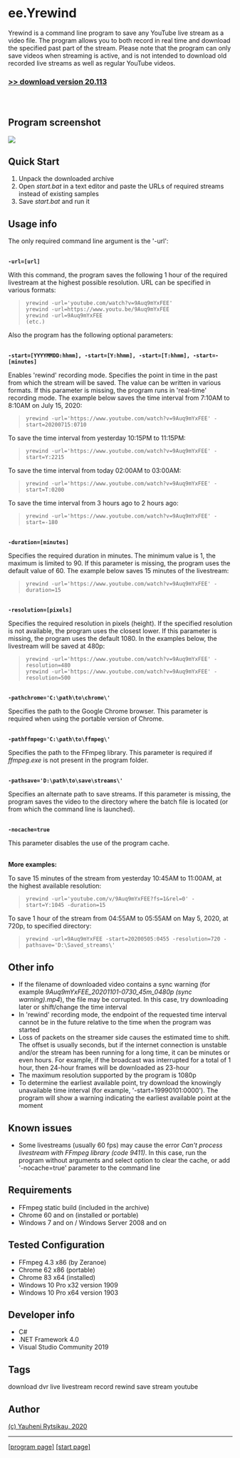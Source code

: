 # ee.Yrewind

Yrewind is a command line program to save any YouTube live stream as a video file. The program allows you to both record in real time and download the specified past part of the stream. Please note that the program can only save videos when streaming is active, and is not intended to download old recorded live streams as well as regular YouTube videos.

### [>> download version 20.113](https://github.com/rytsikau/ee.yrewind/raw/main/ee.yrewind_20.113.zip)<br><br><br>



## Program screenshot

<img src='https://github.com/rytsikau/ee.yrewind/raw/main/screenshot.png'>



## Quick Start

1. Unpack the downloaded archive
2. Open *start.bat* in a text editor and paste the URLs of required streams instead of existing samples
3. Save *start.bat* and run it



## Usage info

The only required command line argument is the '-url':

<br>**` -url=[url] `**

With this command, the program saves the following 1 hour of the required livestream at the highest possible resolution. URL can be specified in various formats:
>     yrewind -url='youtube.com/watch?v=9Auq9mYxFEE'
>     yrewind -url=https://www.youtu.be/9Auq9mYxFEE
>     yrewind -url=9Auq9mYxFEE
>     (etc.)



Also the program has the following optional parameters:

<br>**` -start=[YYYYMMDD:hhmm], -start=[Y:hhmm], -start=[T:hhmm], -start=-[minutes] `**

Enables 'rewind' recording mode. Specifies the point in time in the past from which the stream will be saved. The value can be written in various formats. If this parameter is missing, the program runs in 'real-time' recording mode. The example below saves the time interval from 7:10AM to 8:10AM on July 15, 2020:
>     yrewind -url='https://www.youtube.com/watch?v=9Auq9mYxFEE' -start=20200715:0710

To save the time interval from yesterday 10:15PM to 11:15PM:
>     yrewind -url='https://www.youtube.com/watch?v=9Auq9mYxFEE' -start=Y:2215

To save the time interval from today 02:00AM to 03:00AM:
>     yrewind -url='https://www.youtube.com/watch?v=9Auq9mYxFEE' -start=T:0200

To save the time interval from 3 hours ago to 2 hours ago:
>     yrewind -url='https://www.youtube.com/watch?v=9Auq9mYxFEE' -start=-180



<br>**` -duration=[minutes] `**

Specifies the required duration in minutes. The minimum value is 1, the maximum is limited to 90. If this parameter is missing, the program uses the default value of 60. The example below saves 15 minutes of the livestream:
>     yrewind -url='https://www.youtube.com/watch?v=9Auq9mYxFEE' -duration=15



<br>**` -resolution=[pixels] `**

Specifies the required resolution in pixels (height). If the specified resolution is not available, the program uses the closest lower. If this parameter is missing, the program uses the default 1080. In the examples below, the livestream will be saved at 480p:
>     yrewind -url='https://www.youtube.com/watch?v=9Auq9mYxFEE' -resolution=480
>     yrewind -url='https://www.youtube.com/watch?v=9Auq9mYxFEE' -resolution=500



<br>**` -pathchrome='C:\path\to\chrome\' `**

Specifies the path to the Google Chrome browser. This parameter is required when using the portable version of Chrome.



<br>**` -pathffmpeg='C:\path\to\ffmpeg\' `**

Specifies the path to the FFmpeg library. This parameter is required if *ffmpeg.exe* is not present in the program folder.



<br>**` -pathsave='D:\path\to\save\streams\' `**

Specifies an alternate path to save streams. If this parameter is missing, the program saves the video to the directory where the batch file is located (or from which the command line is launched).



<br>**` -nocache=true `**

This parameter disables the use of the program cache.



<br>**More examples:**

To save 15 minutes of the stream from yesterday 10:45AM to 11:00AM, at the highest available resolution:
>     yrewind -url='youtube.com/v/9Auq9mYxFEE?fs=1&rel=0' -start=Y:1045 -duration=15

To save 1 hour of the stream from 04:55AM to 05:55AM on May 5, 2020, at 720p, to specified directory:
>     yrewind -url=9Auq9mYxFEE -start=20200505:0455 -resolution=720 -pathsave='D:\Saved_streams\'



## Other info

* If the filename of downloaded video contains a sync warning (for example *9Auq9mYxFEE_20201101-0730_45m_0480p (sync warning).mp4*), the file may be corrupted. In this case, try downloading later or shift/change the time interval
* In 'rewind' recording mode, the endpoint of the requested time interval cannot be in the future relative to the time when the program was started
* Loss of packets on the streamer side causes the estimated time to shift. The offset is usually seconds, but if the internet connection is unstable and/or the stream has been running for a long time, it can be minutes or even hours. For example, if the broadcast was interrupted for a total of 1 hour, then 24-hour frames will be downloaded as 23-hour
* The maximum resolution supported by the program is 1080p
* To determine the earliest available point, try download the knowingly unavailable time interval (for example, '-start=19990101:0000'). The program will show a warning indicating the earliest available point at the moment



## Known issues

* Some livestreams (usually 60 fps) may cause the error *Can't process livestream with FFmpeg library (code 9411)*. In this case, run the program without arguments and select option to clear the cache, or add '-nocache=true' parameter to the command line



## Requirements

* FFmpeg static build (included in the archive)
* Chrome 60 and on (installed or portable)
* Windows 7 and on / Windows Server 2008 and on



## Tested Configuration

* FFmpeg 4.3 x86 (by Zeranoe)
* Chrome 62 x86 (portable)
* Chrome 83 x64 (installed)
* Windows 10 Pro x32 version 1909
* Windows 10 Pro x64 version 1903



## Developer info

* C#
* .NET Framework 4.0
* Visual Studio Community 2019



## Tags

download dvr live livestream record rewind save stream youtube



## Author

[(c) Yauheni Rytsikau, 2020](mailto:y.rytsikau@gmail.com)

---
[[program page]](https://rytsikau.github.io/ee.Yrewind) [[start page]](https://rytsikau.github.io)

